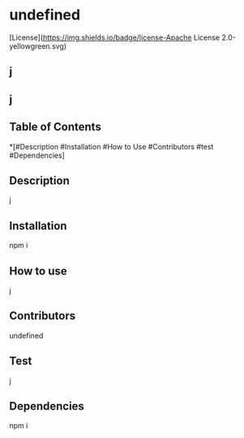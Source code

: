 # undefined
  [License](https://img.shields.io/badge/license-Apache License 2.0-yellowgreen.svg)
## j
## j 
## Table of Contents
*[#Description 
  #Installation 
  #How to Use
  #Contributors 
  #test
  #Dependencies] 

## Description 
  j
## Installation
  npm i
## How to use 
  j
## Contributors
  undefined
## Test
  j
## Dependencies
  npm i

